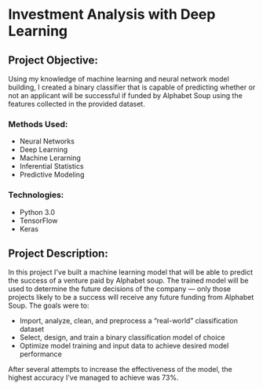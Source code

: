 # Investment Analysis with Deep Learning 

## Project Objective:
Using my knowledge of machine learning and neural network model building, I created a binary classifier that is capable of predicting whether or not an applicant will be successful if funded by Alphabet Soup using the features collected in the provided dataset.

### Methods Used:
- Neural Networks
- Deep Learning 
- Machine Lerarning 
- Inferential Statistics 
- Predictive Modeling 

### Technologies:
- Python 3.0
- TensorFlow
- Keras 

## Project Description:
In this project I've built a machine learning model that will be able to predict the success of a venture paid by Alphabet soup. The trained model will be used to determine the future decisions of the company — only those projects likely to be a success will receive any future funding from Alphabet Soup. 
The goals were to:
- Import, analyze, clean, and preprocess a “real-world” classification dataset
- Select, design, and train a binary classification model of choice
- Optimize model training and input data to achieve desired model performance

After several attempts to increase the effectiveness of the model, the highest accuracy I've managed to achieve was 73%. 


